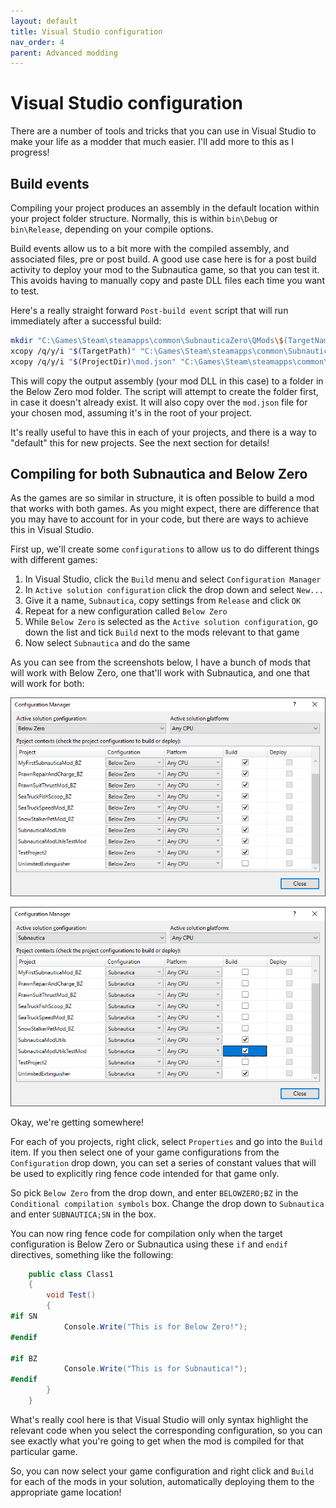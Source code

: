 ```yaml
---
layout: default
title: Visual Studio configuration
nav_order: 4
parent: Advanced modding
---
```




# Visual Studio configuration

There are a number of tools and tricks that you can use in Visual Studio to make your life as a modder that much easier. I'll add more to this as I progress!

## Build events

Compiling your project produces an assembly in the default location within your project folder structure. Normally, this is within `bin\Debug` or `bin\Release`, depending on your compile options.

Build events allow us to a bit more with the compiled assembly, and associated files, pre or post build. A good use case here is for a post build activity to deploy your mod to the Subnautica game, so that you can test it. This avoids having to manually copy and paste DLL files each time you want to test.

Here's a really straight forward `Post-build event` script that will run immediately after a successful build:

```sh
mkdir "C:\Games\Steam\steamapps\common\SubnauticaZero\QMods\$(TargetName)"
xcopy /q/y/i "$(TargetPath)" "C:\Games\Steam\steamapps\common\SubnauticaZero\QMods\$(TargetName)" /E /H /C
xcopy /q/y/i "$(ProjectDir)\mod.json" "C:\Games\Steam\steamapps\common\SubnauticaZero\QMods\$(TargetName)\mod.json" /E /H /C
```

This will copy the output assembly (your mod DLL in this case) to a folder in the Below Zero mod folder. The script will attempt to create the folder first, in case it doesn't already exist. It will also copy over the `mod.json` file for your chosen mod, assuming it's in the root of your project.

It's really useful to have this in each of your projects, and there is a way to "default" this for new projects. See the next section for details!

## Compiling for both Subnautica and Below Zero

As the games are so similar in structure, it is often possible to build a mod that works with both games. As you might expect, there are difference that you may have to account for in your code, but there are ways to achieve this in Visual Studio.

First up, we'll create some `configurations` to allow us to do different things with different games:

1. In Visual Studio, click the `Build` menu and select `Configuration Manager`
2. In `Active solution configuration` click the drop down and select `New...`
3. Give it a name, `Subnautica`, copy settings from `Release` and click `OK`
4. Repeat for a new configuration called `Below Zero`
5. While `Below Zero` is selected as the `Active solution configuration`, go down the list and tick `Build` next to the mods relevant to that game
6. Now select `Subnautica` and do the same

As you can see from the screenshots below, I have a bunch of mods that will work with Below Zero, one that'll work with Subnautica, and one that will work for both:

![](.\media\associatedconfig_bz.png)

![](.\media\associatedconfig_sn.png)

Okay, we're getting somewhere!

For each of you projects, right click, select `Properties` and go into the `Build` item. If you then select one of your game configurations from the `Configuration` drop down, you can set a series of constant values that will be used to explicitly ring fence code intended for that game only.

So pick `Below Zero` from the drop down, and enter `BELOWZERO;BZ` in the `Conditional compilation symbols` box. Change the drop down to `Subnautica` and enter `SUBNAUTICA;SN` in the box.

You can now ring fence code for compilation only when the target configuration is Below Zero or Subnautica using these `if` and `endif` directives, something like the following:

```c#
    public class Class1
    {
        void Test()
        {
#if SN
            Console.Write("This is for Below Zero!");
#endif

#if BZ
            Console.Write("This is for Subnautica!");
#endif
        }
    }
```

What's really cool here is that Visual Studio will only syntax highlight the relevant code when you select the corresponding configuration, so you can see exactly what you're going to get when the mod is compiled for that particular game.

So, you can now select your game configuration and right click and `Build` for each of the mods in your solution, automatically deploying them to the appropriate game location!



